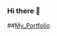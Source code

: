 ### Hi there 👋
##[My_Portfolio](https://laiquzzama.github.io/myportfolio.html/)
<!--
**laiquzzama/laiquzzama** is a ✨ _special_ ✨ repository because its `README.md` (this file) appears on your GitHub profile.

Here are some ideas to get you started:

- 🔭 I’m currently working on ... Python
- 🌱 I’m currently learning ... Python or html 
- 👯 I’m looking to collaborate on ...web development
- 🤔 I’m looking for help with ... Knowledge
- 💬 Ask me about ... On Instagram Facebook Twitter
- 📫 How to reach me: ... No need to get a chance to meet up with me 😂😂😉
- 😄 Pronouns: ...
- ⚡ Fun fact: ... I'm a cool programmer
-->
